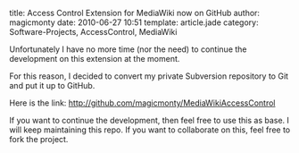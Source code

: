 title: Access Control Extension for MediaWiki now on GitHub
author: magicmonty
date: 2010-06-27 10:51
template: article.jade
category: Software-Projects, AccessControl, MediaWiki

Unfortunately I have no more time (nor the need) to continue the development on this extension at the moment.

For this reason, I decided to convert my private Subversion repository to Git and put it up to GitHub.

Here is the link: http://github.com/magicmonty/MediaWikiAccessControl

If you want to continue the development, then feel free to use this as base. I will keep maintaining this repo. If you want to collaborate on this, feel free to fork the project.